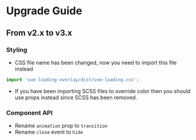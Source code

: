 # Upgrade Guide

## From v2.x to v3.x
### Styling
* CSS file name has been changed, now you need to import this file instead
```js
import 'vue-loading-overlay/dist/vue-loading.css';
```
* If you have been importing SCSS files to override color then you should use props instead since SCSS has been removed.
### Component API
* Rename `animation` prop to `transition`
* Rename `close` event to `hide`

